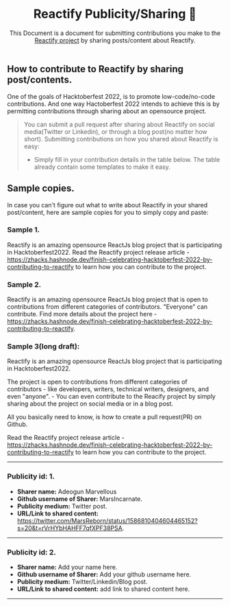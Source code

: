 <div align="center">
  <h1>Reactify Publicity/Sharing 🤝</h1>
  This Document is a document for submitting contributions you make to the <a href="https://zhacks.hashnode.dev/finish-celebrating-hacktoberfest-2022-by-contributing-to-reactify" target="_blank">Reactify project</a> by sharing posts/content about Reactify.
</div>
<br>

## How to contribute to Reactify by sharing post/contents.

One of the goals of Hacktoberfest 2022, is to promote low-code/no-code contributions. And one way Hactoberfest 2022 intends to achieve this is by permitting contributions through sharing about an opensource project.

> You can submit a pull request after sharing about Reactify on social media(Twitter or Linkedin), or through a blog post(no matter how short). Submitting contributions on how you shared about Reactify is easy:
>
> - Simply fill in your contribution details in the table below. The table already contain some templates to make it easy.

## Sample copies.

In case you can't figure out what to write about Reactify in your shared post/content, here are sample copies for you to simply copy and paste:

### Sample 1.

Reactify is an amazing opensource ReactJs blog project that is participating in Hacktoberfest2022. Read the Reactify project release article - https://zhacks.hashnode.dev/finish-celebrating-hacktoberfest-2022-by-contributing-to-reactify to learn how you can contribute to the project.

### Sample 2.

Reactify is an amazing opensource ReactJs blog project that is open to contributions from different categories of contributors. "Everyone" can contribute. Find more details about the project here - https://zhacks.hashnode.dev/finish-celebrating-hacktoberfest-2022-by-contributing-to-reactify.

### Sample 3(long draft):

Reactify is an amazing opensource ReactJs blog project that is participating in Hacktoberfest2022.

The project is open to contributions from different categories of contributors - like developers, writers, technical writers, designers, and even "anyone". - You can even contribute to the Reacify project by simply sharing about the project on social media or in a blog post.

All you basically need to know, is how to create a pull request(PR) on Github.

Read the Reactify project release article - https://zhacks.hashnode.dev/finish-celebrating-hacktoberfest-2022-by-contributing-to-reactify to learn how you can contribute to the project.

<hr/>

### Publicity id: 1.

- **Sharer name:** Adeogun Marvellous
- **Github username of Sharer:** MarsIncarnate.
- **Publicity medium:** Twitter post.
- **URL/Link to shared content:** https://twitter.com/MarsReborn/status/1586810404604465152?s=20&t=rVrHYbHAHFF7qfXPF38PSA.

<hr/>

### Publicity id: 2.

- **Sharer name:** Add your name here.
- **Github username of Sharer:** Add your github username here.
- **Publicity medium:** Twitter/Linkedin/Blog post.
- **URL/Link to shared content:** add link to shared content here.

<hr/>
